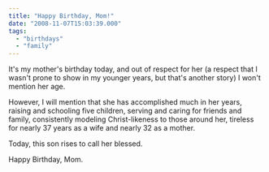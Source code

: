 ```yaml
---
title: "Happy Birthday, Mom!"
date: "2008-11-07T15:03:39.000"
tags: 
  - "birthdays"
  - "family"
---
```


It's my mother's birthday today, and out of respect for her (a respect that I wasn't prone to show in my younger years, but that's another story) I won't mention her age.

However, I will mention that she has accomplished much in her years, raising and schooling five children, serving and caring for friends and family, consistently modeling Christ-likeness to those around her, tireless for nearly 37 years as a wife and nearly 32 as a mother.

Today, this son rises to call her blessed.

Happy Birthday, Mom.
